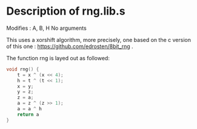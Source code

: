# Description of rng.lib.s

Modifies : A, B, H
No arguments

This uses a xorshift algorithm, more precisely, one based on the c version of this one : https://github.com/edrosten/8bit_rng .

The function rng is layed out as followed:
~~~c
void rng() {
    t = x ^ (x << 4);
    h = t ^ (t << 1);
    x = y;
    y = z;
    z = a;
    a = z ^ (z >> 1);
    a = a ^ h
    return a
}
~~~
